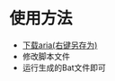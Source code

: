 # 使用方法
- [下载aria(右键另存为)](https://github.com/easonyuen/Maizi-Download/blob/master/aria2.rar)
- 修改脚本文件
- 运行生成的Bat文件即可
